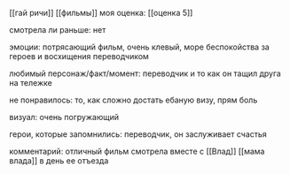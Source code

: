 [[гай ричи]]
[[фильмы]]
моя оценка: [[оценка 5]]

смотрела ли раньше:  нет

эмоции: потрясающий фильм, очень клевый, море беспокойства за героев и восхищения переводчиком

любимый персонаж/факт/момент: переводчик и то как он тащил друга на тележке

не понравилось: то, как сложно достать ебаную визу, прям боль

визуал: очень погружающий

герои, которые запомнились:  переводчик, он заслуживает счастья

комментарий: отличный фильм смотрела вместе с [[Влад]] [[мама влада]] в день ее отъезда

